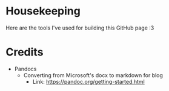 # Housekeeping
Here are the tools I've used for building this GitHub page :3

# Credits
- Pandocs
    - Converting from Microsoft's docx to markdown for blog
        - Link: https://pandoc.org/getting-started.html
